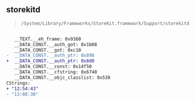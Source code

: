## storekitd

> `/System/Library/Frameworks/StoreKit.framework/Support/storekitd`

```diff

   __TEXT.__eh_frame: 0x9360
   __DATA_CONST.__auth_got: 0x1b08
   __DATA_CONST.__got: 0xc10
-  __DATA_CONST.__auth_ptr: 0x898
+  __DATA_CONST.__auth_ptr: 0x8d0
   __DATA_CONST.__const: 0x14f50
   __DATA_CONST.__cfstring: 0x6740
   __DATA_CONST.__objc_classlist: 0x530
CStrings:
+ "12:54:43"
- "13:08:30"

```
